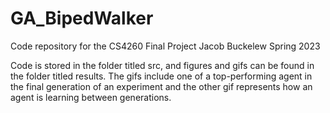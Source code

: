 # GA_BipedWalker
Code repository for the CS4260 Final Project
Jacob Buckelew
Spring 2023

Code is stored in the folder titled src, and figures and gifs can be found in the folder titled results. The gifs include one of a top-performing agent in the final generation of an experiment and the other gif represents how an agent is learning between generations.
